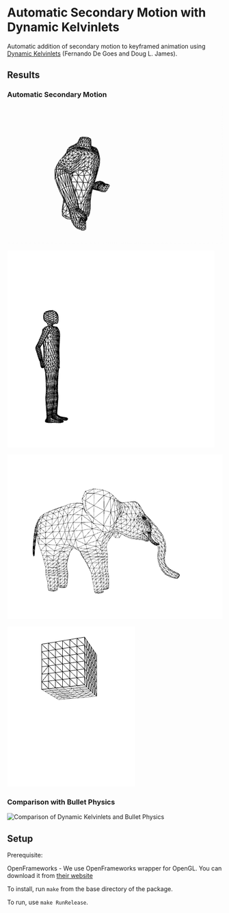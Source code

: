 # Automatic Secondary Motion with Dynamic Kelvinlets

Automatic addition of secondary motion to keyframed animation using [Dynamic Kelvinlets](https://graphics.pixar.com/library/DynaKelvinlets/paper.pdf) (Fernando De Goes and Doug L. James).

## Results

### Automatic Secondary Motion

![Punch](https://raw.githubusercontent.com/davepagurek/DynamicKelvinlets/master/screenshots/punch.gif)

![Jump](https://raw.githubusercontent.com/davepagurek/DynamicKelvinlets/master/screenshots/jump.gif)

![Stomp](https://raw.githubusercontent.com/davepagurek/DynamicKelvinlets/master/screenshots/stomp.gif)

![Drop](https://raw.githubusercontent.com/davepagurek/DynamicKelvinlets/master/screenshots/drop.gif)

### Comparison with Bullet Physics

![Comparison of Dynamic Kelvinlets and Bullet Physics](https://user-images.githubusercontent.com/5315059/68237357-cde7d280-ffbb-11e9-976f-a7705bef3d40.gif)

## Setup

Prerequisite:

OpenFrameworks - We use OpenFrameworks wrapper for OpenGL. You can download it from [their website](https://openframeworks.cc/download/)

To install, run `make` from the base directory of the package.

To run, use `make RunRelease`.

